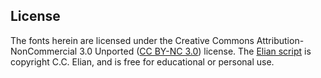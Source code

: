 ## License

The fonts herein are licensed under the Creative Commons Attribution-NonCommercial 3.0 Unported ([CC BY-NC 3.0](http://creativecommons.org/licenses/by-nc/3.0)) license. The [Elian script](http://ccelian.com/concepca.html) is copyright C.C. Elian, and is free for educational or personal use.


